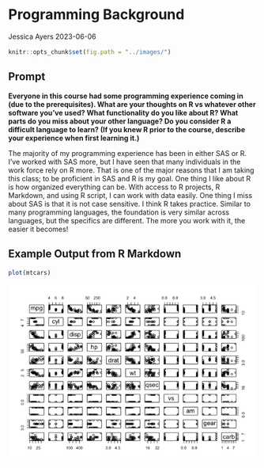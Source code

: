 Programming Background
================
Jessica Ayers
2023-06-06

``` r
knitr::opts_chunk$set(fig.path = "../images/")
```

## Prompt

**Everyone in this course had some programming experience coming in (due
to the prerequisites). What are your thoughts on R vs whatever other
software you’ve used? What functionality do you like about R? What parts
do you miss about your other language? Do you consider R a difficult
language to learn? (If you knew R prior to the course, describe your
experience when first learning it.)**

The majority of my programming experience has been in either SAS or R.
I’ve worked with SAS more, but I have seen that many individuals in the
work force rely on R more. That is one of the major reasons that I am
taking this class; to be proficient in SAS and R is my goal. One thing I
like about R is how organized everything can be. With access to R
projects, R Markdown, and using R script, I can work with data easily.
One thing I miss about SAS is that it is not case sensitive. I think R
takes practice. Similar to many programming languages, the foundation is
very similar across languages, but the specifics are different. The more
you work with it, the easier it becomes!

## Example Output from R Markdown

``` r
plot(mtcars)
```

![](../images/unnamed-chunk-3-1.png)<!-- -->
